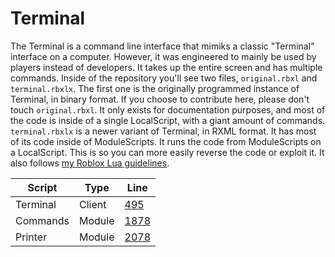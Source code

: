 # Terminal
The Terminal is a command line interface that mimiks a classic "Terminal" interface on a computer. However, it was engineered to mainly be used by players instead of developers. It takes up the entire screen and has multiple commands. Inside of the repository you'll see two files, `original.rbxl` and `terminal.rbxlx`. The first one is the originally programmed instance of Terminal, in binary format. If you choose to contribute here, please don't touch `original.rbxl`. It only exists for documentation purposes, and most of the code is inside of a single LocalScript, with a giant amount of commands. `terminal.rbxlx` is a newer variant of Terminal, in RXML format. It has most of its code inside of ModuleScripts. It runs the code from ModuleScripts on a LocalScript. This is so you can more easily reverse the code or exploit it. It also follows [my Roblox Lua guidelines](https://gist.github.com/EthanMcBloxxer/5a0bf7a969454084b3a5aded8fccd515).

| Script | Type | Line |
| -- | -- | -- |
| Terminal | Client | [495](https://github.com/EthanMcBloxxer/TerminalRBLX/blob/main/terminal.rbxlx#L495) |
| Commands | Module | [1878](https://github.com/EthanMcBloxxer/TerminalRBLX/blob/main/terminal.rbxlx#L1878) |
| Printer | Module | [2078](https://github.com/EthanMcBloxxer/TerminalRBLX/blob/main/terminal.rbxlx#L2078) |
